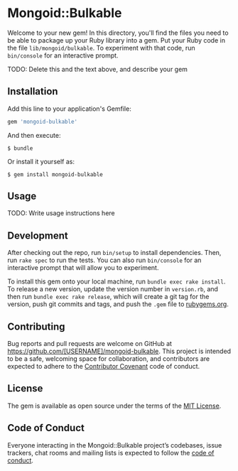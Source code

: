 # Mongoid::Bulkable

Welcome to your new gem! In this directory, you'll find the files you need to be able to package up your Ruby library into a gem. Put your Ruby code in the file `lib/mongoid/bulkable`. To experiment with that code, run `bin/console` for an interactive prompt.

TODO: Delete this and the text above, and describe your gem

## Installation

Add this line to your application's Gemfile:

```ruby
gem 'mongoid-bulkable'
```

And then execute:

    $ bundle

Or install it yourself as:

    $ gem install mongoid-bulkable

## Usage

TODO: Write usage instructions here

## Development

After checking out the repo, run `bin/setup` to install dependencies. Then, run `rake spec` to run the tests. You can also run `bin/console` for an interactive prompt that will allow you to experiment.

To install this gem onto your local machine, run `bundle exec rake install`. To release a new version, update the version number in `version.rb`, and then run `bundle exec rake release`, which will create a git tag for the version, push git commits and tags, and push the `.gem` file to [rubygems.org](https://rubygems.org).

## Contributing

Bug reports and pull requests are welcome on GitHub at https://github.com/[USERNAME]/mongoid-bulkable. This project is intended to be a safe, welcoming space for collaboration, and contributors are expected to adhere to the [Contributor Covenant](http://contributor-covenant.org) code of conduct.

## License

The gem is available as open source under the terms of the [MIT License](https://opensource.org/licenses/MIT).

## Code of Conduct

Everyone interacting in the Mongoid::Bulkable project’s codebases, issue trackers, chat rooms and mailing lists is expected to follow the [code of conduct](https://github.com/[USERNAME]/mongoid-bulkable/blob/master/CODE_OF_CONDUCT.md).
